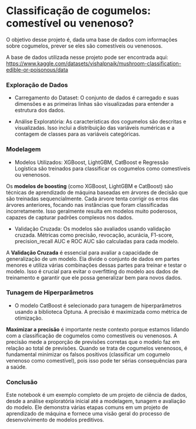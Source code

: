 # Classificação de cogumelos: comestível ou venenoso?

O objetivo desse projeto é, dada uma base de dados com informações sobre cogumelos, prever se eles são comestíveis ou venenosos. 

A base de dados utilizada nesse projeto pode ser encontrada aqui: <https://www.kaggle.com/datasets/vishalpnaik/mushroom-classification-edible-or-poisonous/data>

### Exploração de Dados

- Carregamento do Dataset: O conjunto de dados é carregado e suas dimensões e as primeiras linhas são visualizadas para entender a estrutura dos dados.

- Análise Exploratória: As características dos cogumelos são descritas e visualizadas. Isso inclui a distribuição das variáveis numéricas e a contagem de classes para as variáveis categóricas.

### Modelagem

- Modelos Utilizados: XGBoost, LightGBM, CatBoost e Regressão Logística são treinados para classificar os cogumelos como comestíveis ou venenosos.
  
Os **modelos de boosting** (como XGBoost, LightGBM e CatBoost) são técnicas de aprendizado de máquina baseadas em árvores de decisão que são treinadas sequencialmente. Cada árvore tenta corrigir os erros das árvores anteriores, focando nas instâncias que foram classificadas incorretamente. Isso geralmente resulta em modelos muito poderosos, capazes de capturar padrões complexos nos dados.
- Validação Cruzada: Os modelos são avaliados usando validação cruzada. Métricas como precisão, revocação, acurácia, F1-score, precision_recall AUC e ROC AUC são calculadas para cada modelo.

A **Validação Cruzada** é essencial para avaliar a capacidade de generalização de um modelo. Ela divide o conjunto de dados em partes menores e utiliza várias combinações dessas partes para treinar e testar o modelo. Isso é crucial para evitar o overfitting do modelo aos dados de treinamento e garantir que ele possa generalizar bem para novos dados.

### Tunagem de Hiperparâmetros 
- O modelo CatBoost é selecionado para tunagem de hiperparâmetros usando a biblioteca Optuna. A precisão é maximizada como métrica de otimização.

**Maximizar a precisão** é importante neste contexto porque estamos lidando com a classificação de cogumelos como comestíveis ou venenosos. A precisão mede a proporção de previsões corretas que o modelo faz em relação ao total de previsões. Quando se trata de cogumelos venenosos, é fundamental minimizar os falsos positivos (classificar um cogumelo venenoso como comestível), pois isso pode ter sérias consequências para a saúde.

### Conclusão

Este notebook é um exemplo completo de um projeto de ciência de dados, desde a análise exploratória inicial até a modelagem, tunagem e avaliação do modelo. Ele demonstra várias etapas comuns em um projeto de aprendizado de máquina e fornece uma visão geral do processo de desenvolvimento de modelos preditivos.
